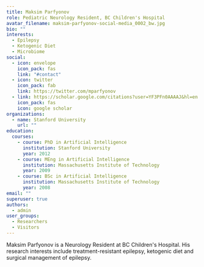 ```yaml
---
title: Maksim Parfyonov
role: Pediatric Neurology Resident, BC Children's Hospital
avatar_filename: maksim-parfyonov-social-media_0002_bw.jpg
bio: ""
interests:
  - Epilepsy
  - Ketogenic Diet
  - Microbiome
social:
  - icon: envelope
    icon_pack: fas
    link: "#contact"
  - icon: twitter
    icon_pack: fab
    link: https://twitter.com/mparfyonov
  - link: https://scholar.google.com/citations?user=YF3PFn0AAAAJ&hl=en
    icon_pack: fas
    icon: google scholar
organizations:
  - name: Stanford University
    url: ""
education:
  courses:
    - course: PhD in Artificial Intelligence
      institution: Stanford University
      year: 2012
    - course: MEng in Artificial Intelligence
      institution: Massachusetts Institute of Technology
      year: 2009
    - course: BSc in Artificial Intelligence
      institution: Massachusetts Institute of Technology
      year: 2008
email: ""
superuser: true
authors:
  - admin
user_groups:
  - Researchers
  - Visitors
---
```

Maksim Parfyonov is a Neurology Resident at BC Children's Hospital. His research interests include treatment-resistant epilepsy, ketogenic diet and surgical management of epilepsy.